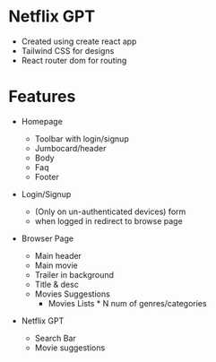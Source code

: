 # Netflix GPT
-  Created using create react app
-  Tailwind CSS for designs
-  React router dom for routing

# Features
- Homepage 
   - Toolbar with login/signup
   - Jumbocard/header
   - Body
   - Faq
   - Footer
 
- Login/Signup 
  - (Only on un-authenticated devices) form
  - when logged in redirect to browse page

- Browser Page
   - Main header
   - Main movie
    - Trailer in background
    - Title & desc
    - Movies Suggestions
      - Movies Lists * N num of genres/categories

- Netflix GPT
   - Search Bar
   - Movie suggestions